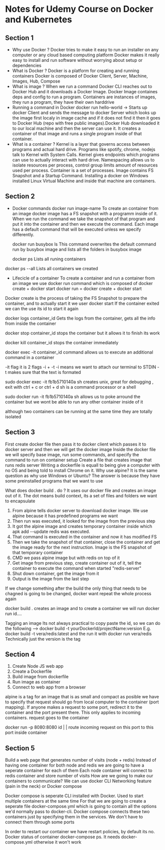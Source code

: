 # Notes for Udemy Course on Docker and Kubernetes

## Section 1

- Why use Docker ?
  Docker tries to make it easy to run an installer on any computer or any cloud based computing platform
  Docker makes it really easy to install and run software without worrying about setup or dependencies
- What is Docker ?
  Docker is a platform for creating and running containers
  Docker is composed of Docker Client, Server, Machine, Images, Hub, Compose
- What is image ?
  When we run a command Docker CLI reaches out to Docker Hub and it downloads a Docker Image. Docker Image containes deps and config to run a program. Containers are instances of images, they run a program, they have their own harddrive
- Running a command in Docker
  docker run hello-world -> Starts up docker Client and sends the message to docker Server which looks up the image first localy in image cache and if it does not find it then it goes to Docker Hub (repo with free public images).Docker Hub downloaded it to our local machine and then the server can use it. It creates a container of that image and runs a single program inside of that container.
- What is a container ?
  Kernel is a layer that governs access between programs and actual hard drive. Programs like spotify, chrome, nodejs talk to Kernel with System Calls. Kernel gives endpoints which programs can use to actually interact with hard drive.
  Namespacing allows us to isolate resources per process, control group limits amount of resources used per process. Container is a set of processes. Image contains FS Snapshot and a Startup Command.
  Installing a docker on Windows installed Linux Virtual Machine and inside that machine are containers.

## Section 2

- Docker commands
  docker run image-name
  To create an container from an image docker image has a FS snapshot with a programm inside of it. When we run the command we take the snapshot of that program and put it into the container and then we execute the command. Each image has a default command that will be executed unless we specify differently.

  docker run busybox ls
  This command overwrites the default command run by busybox image and lists all the folders in busybox image

  docker ps
  Lists all runing containers

docker ps --all
Lists all containers we created

- Lifecicle of a container
  To create a container and run a container from an image we use docker run command which is composed of docker create + docker start
  docker run = docker create + docker start

Docker create is the process of taking the FS Snapshot to prepare the container, and to actually start it we user docker start
If the container exited we can the use its id to start it again

docker logs container_id
Gets the logs from the container, gets all the info from inside the container

docker stop container_id
stops the container but it allows it to finish its work

docker kill container_id
stops the container immediately

docker exec -it container_id command
allows us to execute an additional command in a container

-it flag
it is 2 flags -i + -t
-i means we want to attach our terminal to STDIN
-t makes sure that the text is formated

sudo docker exec -it fb1b5710140a sh
creates unix, great for debugging , exit with ctrl + c or ctrl + d
sh is a command processor or a shell

sudo docker run -it fb1b5710140a sh
allows us to poke arround the container but we wont be able to run any other container inside of it

although two containers can be running at the same time they are totally isolated

## Section 3

First create docker file then pass it to docker client which passes it to docker server and then we will get the docker image
Inside the docker file we will specify base image, run some commands, and specify the command to run on container setup
Create a file that creates image that runs redis server
Writing a dockerfile is equall to being give a computer with no OS and being told to install Chrome on it.
Why use alpine? It is the same question as why use Windows or Ubuntu?
The answer is because they have some preinstalled programs that we want to use

What does docker build . do ?
It uses our docker file and creates an image out of it. The dot means build context, its a set of files and folders we want to encapsulate

1. From alpine tells docker server to download docker image. We use alpine because it has predefined programs we want
2. Then run was executed, it looked for the image from the previous step
3. It got the alpine image and creates temporary container inside which apk add --update redis was executed.
4. That command is executed in the container and now it has modified FS
5. Then we take the snapshot of that container, close the container and get the image ready for the next instruction. Image is the FS snapshot of that temporary container
6. CMD we pass alpine image but with redis on top of it
7. Get image from previous step, create container out of it, tell the container to execute the command when started "redis-server"
8. Shut down container, get the image from it
9. Output is the image from the last step

If we change something after the build the only thing that needs to be chagned is going to be changed, docker want repeat the whole process again

docker build . creates an image and to create a container we will run
docker run id....

Tagging an image
Its not always practical to copy paste the id, so we can do the following --> docker build -t yourDockerId/projectName:version
E.g.  docker build -t vera/redis:latest and the run it with docker run vera/redis
Technically just the version is the tag

## Section 4
1. Create Node JS web app
2. Create a Dockerfile
3. Build image from dockerfile
4. Run image as container
5. Connect to web app from a browser

alpine is a tag for an image that is as small and compact as posible
we have to specify that request should go from local computer to the container (port mapping). If anyone makes a request to some port, redirect it to the container and the port present there. This only applies to incoming containers. request goes to the container

docker run -p 8080:8080 id
               |    |
     route incoming request on this port to this port inside container

## Section 5
Build a web page that generates number of visits (node + redis)
Instead of having one container for both node and redis we are going to have a seperate container for each of them
Each node container will connect to redis container and store number of visits
How are we going to make our containers to communicate? 
We can use docker CLI Networking feature (pain in the neck) or Docker compose

Docker compose is seperate CLI installed with Docker. Used to start multiple containers at the same time
For that we are going to create a seperate file docker-compose.yml which is going to contain all the options we'd normally pass to docker-cli. Docker compose connects these two containers just by specifying them in the services. We don't have to connect them through some ports

In order to restart our container we have restart policies, by default its no. 
Docker status of container docker-compose ps. It needs docker-compose.yml otherwise it won't work